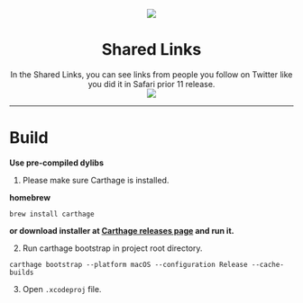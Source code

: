 <p align="center">
    <img src="https://github.com/nayzak/shared-links/raw/develop/ReadmeAssets/icon_256x256.png"/> 
</p>

<h1 align="center">Shared Links</h1>

 <!-- <p align="center">In the Shared Links, you can see links from people you follow on Twitter, links shared by your LinkedIn connections, and articles from web feeds you subscribe to.</p>  -->
 <p align="center">
    In the Shared Links, you can see links from people you follow on Twitter like you did it in Safari prior 11 release.
    </br>
    <img src="https://github.com/nayzak/shared-links/develop/ReadmeAssets/popover.png"/> 
 </p> 

***

# Build

**Use pre-compiled dylibs**

1. Please make sure Carthage is installed.

  **homebrew**
  ```
  brew install carthage
  ```
  **or download installer at [Carthage releases page](https://github.com/Carthage/Carthage/releases) and run it.**

2. Run carthage bootstrap in project root directory.
  ```
  carthage bootstrap --platform macOS --configuration Release --cache-builds
  ```
  
3. Open `.xcodeproj` file.